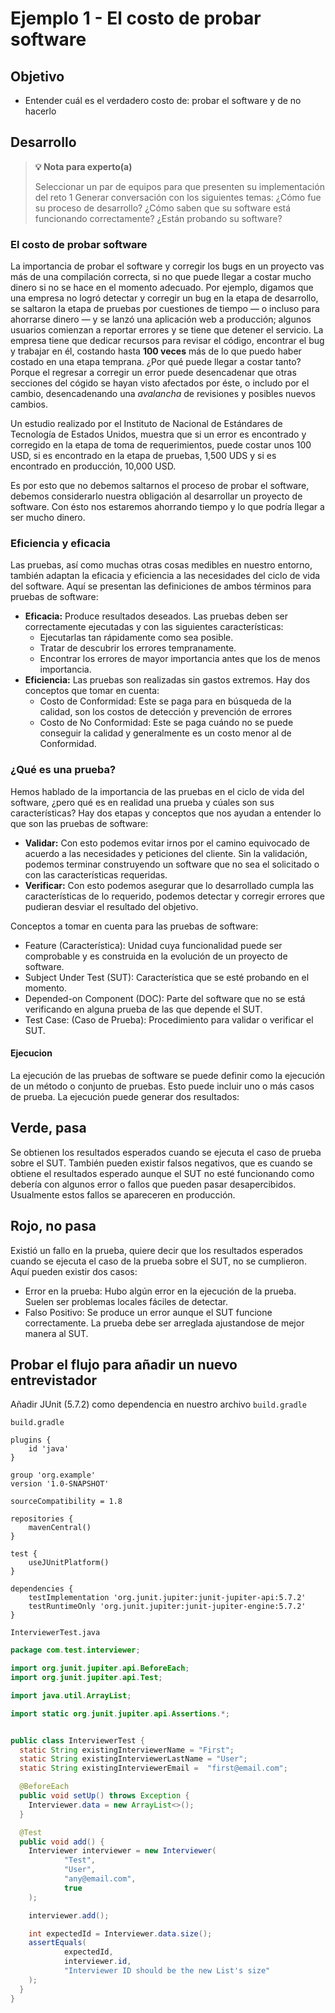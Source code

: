 # Ejemplo 1 - El costo de probar software

## Objetivo

* Entender cuál es el verdadero costo de: probar el software y de no hacerlo

## Desarrollo

>**💡 Nota para experto(a)**
>
> Seleccionar un par de equipos para que presenten su implementación del reto 1
> Generar conversación con los siguientes temas: ¿Cómo fue su proceso de desarrollo? ¿Cómo saben que su software está funcionando correctamente? ¿Están probando su software?

### El costo de probar software

La importancia de probar el software y corregir los bugs en un proyecto vas más de una compilación correcta, si no que puede llegar a costar mucho dinero si no se hace en el momento adecuado. Por ejemplo, digamos que una empresa no logró detectar y corregir un bug en la etapa de desarrollo, se saltaron la etapa de pruebas por cuestiones de tiempo — o incluso para ahorrarse dinero — y se lanzó una aplicación web a producción; algunos usuarios comienzan a reportar errores y se tiene que detener el servicio. La empresa tiene que dedicar recursos para revisar el código, encontrar el bug y trabajar en él, costando hasta **100 veces** más de lo que puedo haber costado en una etapa temprana.
¿Por qué puede llegar a costar tanto?
Porque el regresar a corregir un error puede desencadenar que otras secciones del cógido se hayan visto afectados por éste, o includo por el cambio, desencadenando una *avalancha* de revisiones y posibles nuevos cambios.

Un estudio realizado por el Instituto de Nacional de Estándares de Tecnología de Estados Unidos, muestra que si un error es encontrado y corregido en la etapa de toma de requerimientos, puede costar unos 100 USD, si es encontrado en la etapa de pruebas, 1,500 UDS y si es encontrado en producción, 10,000 USD.

Es por esto que no debemos saltarnos el proceso de probar el software, debemos considerarlo nuestra obligación al desarrollar un proyecto de software. Con ésto nos estaremos ahorrando tiempo y lo que podría llegar a ser mucho dinero.

### Eficiencia y eficacia

Las pruebas, así como muchas otras cosas medibles en nuestro entorno, también adaptan la eficacia y eficiencia a las necesidades del ciclo de vida del software. Aquí se presentan las definiciones de ambos términos para pruebas de software:

- **Eficacia:** Produce resultados deseados. Las pruebas deben ser correctamente ejecutadas y con las siguientes características:
  - Ejecutarlas tan rápidamente como sea posible.
  - Tratar de descubrir los errores tempranamente.
  - Encontrar los errores de mayor importancia antes que los de menos importancia.
- **Eficiencia:** Las pruebas son realizadas sin gastos extremos. Hay dos conceptos que tomar en cuenta:
  - Costo de Conformidad: Este se paga para en búsqueda de la calidad, son los costos de detección y prevención de errores
  - Costo de No Conformidad: Este se paga cuándo no se puede conseguir la calidad y generalmente es un costo menor al de Conformidad. 


### ¿Qué es una prueba?

Hemos hablado de la importancia de las pruebas en el ciclo de vida del software, ¿pero qué es en realidad una prueba y cúales son sus características?
Hay dos etapas y conceptos que nos ayudan a entender lo que son las pruebas de software:

- **Validar:** Con esto podemos evitar irnos por el camino equivocado de acuerdo a las necesidades y peticiones del cliente. Sin la validación, podemos terminar construyendo un software que no sea el solicitado o con las características requeridas.
- **Verificar:** Con esto podemos asegurar que lo desarrollado cumpla las características de lo requerido, podemos detectar y corregir errores que pudieran desviar el resultado del objetivo.

Conceptos a tomar en cuenta para las pruebas de software:
- Feature (Característica): Unidad cuya funcionalidad puede ser comprobable y es construida en la evolución de un proyecto de software.
- Subject Under Test (SUT): Característica que se esté probando en el momento.
- Depended-on Component (DOC): Parte del software que no se está verificando en alguna prueba de las que depende el SUT. 
- Test Case: (Caso de Prueba): Procedimiento para validar o verificar el SUT.

#### Ejecucion

La ejecución de las pruebas de software se puede definir como la ejecución de un método o conjunto de pruebas. Esto puede incluir uno o más casos de prueba. La ejecución puede generar dos resultados:

## Verde, pasa

Se obtienen los resultados esperados cuando se ejecuta el caso de prueba sobre el SUT. 
También pueden existir falsos negativos, que es cuando se obtiene el resultados esperado aunque el SUT no esté funcionando como debería con algunos error o fallos que pueden pasar desapercibidos. Usualmente estos fallos se apareceren en producción.

## Rojo, no pasa

Existió un fallo en la prueba, quiere decir que los resultados esperados cuando se ejecuta el caso de la prueba sobre el SUT, no se cumplieron. Aquí pueden existir dos casos:
- Error en la prueba: Hubo algún error en la ejecución de la prueba. Suelen ser problemas locales fáciles de detectar.
- Falso Positivo: Se produce un error aunque el SUT funcione correctamente. La prueba debe ser arreglada ajustandose de mejor manera al SUT.


## Probar el flujo para añadir un nuevo entrevistador

Añadir JUnit (5.7.2) como dependencia en nuestro archivo `build.gradle`

`build.gradle`
```
plugins {
    id 'java'
}

group 'org.example'
version '1.0-SNAPSHOT'

sourceCompatibility = 1.8

repositories {
    mavenCentral()
}

test {
    useJUnitPlatform()
}

dependencies {
    testImplementation 'org.junit.jupiter:junit-jupiter-api:5.7.2'
    testRuntimeOnly 'org.junit.jupiter:junit-jupiter-engine:5.7.2'
}

```


`InterviewerTest.java`
```java
package com.test.interviewer;

import org.junit.jupiter.api.BeforeEach;
import org.junit.jupiter.api.Test;

import java.util.ArrayList;

import static org.junit.jupiter.api.Assertions.*;


public class InterviewerTest {
  static String existingInterviewerName = "First";
  static String existingInterviewerLastName = "User";
  static String existingInterviewerEmail =  "first@email.com";

  @BeforeEach
  public void setUp() throws Exception {
    Interviewer.data = new ArrayList<>();
  }

  @Test
  public void add() {
    Interviewer interviewer = new Interviewer(
            "Test",
            "User",
            "any@email.com",
            true
    );

    interviewer.add();

    int expectedId = Interviewer.data.size();
    assertEquals(
            expectedId,
            interviewer.id,
            "Interviewer ID should be the new List's size"
    );
  }
}
```
